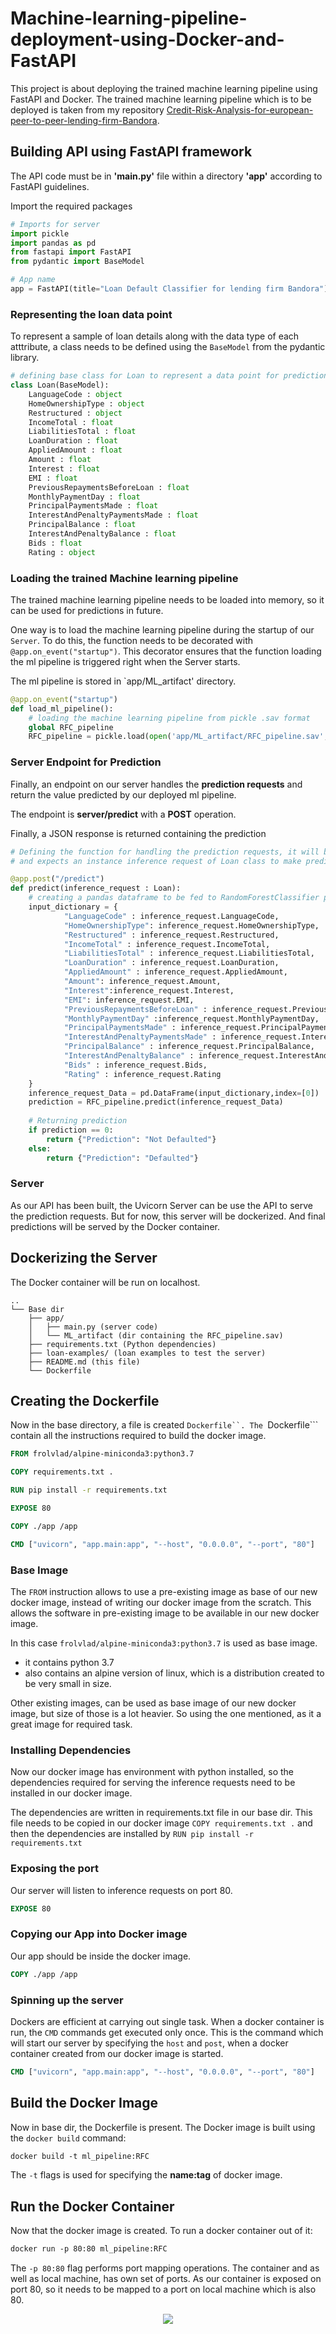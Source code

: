 # Machine-learning-pipeline-deployment-using-Docker-and-FastAPI

This project is about deploying the trained machine learning pipeline using FastAPI and Docker. The trained machine learning pipeline which is to be deployed is taken from my repository [Credit-Risk-Analysis-for-european-peer-to-peer-lending-firm-Bandora](https://github.com/Arslan-Mehmood1/Credit-Risk-Analysis-for-european-peer-to-peer-lending-firm-Bandora).

## Building API using FastAPI framework
The API code must be in **'main.py'** file within a directory **'app'** according to FastAPI guidelines.

Import the required packages
```python
# Imports for server
import pickle
import pandas as pd
from fastapi import FastAPI
from pydantic import BaseModel

# App name
app = FastAPI(title="Loan Default Classifier for lending firm Bandora")
```

### Representing the loan data point
To represent a sample of loan details along with the data type of each atttribute, a class needs to be defined using the ```BaseModel``` from the pydantic library.
```python
# defining base class for Loan to represent a data point for predictions 
class Loan(BaseModel):
    LanguageCode : object
    HomeOwnershipType : object
    Restructured : object
    IncomeTotal : float
    LiabilitiesTotal : float
    LoanDuration : float
    AppliedAmount : float
    Amount : float
    Interest : float
    EMI : float
    PreviousRepaymentsBeforeLoan : float
    MonthlyPaymentDay : float
    PrincipalPaymentsMade : float
    InterestAndPenaltyPaymentsMade : float
    PrincipalBalance : float
    InterestAndPenaltyBalance : float
    Bids : float
    Rating : object
```

### Loading the trained Machine learning pipeline
The trained machine learning pipeline needs to be loaded into memory, so it can be used for predictions in future.

One way is to load the machine learning pipeline during the startup of our ```Server```. To do this, the function needs to be decorated with ```@app.on_event("startup")```. This decorator ensures that the function loading the ml pipeline is triggered right when the Server starts.

The ml pipeline is stored in `app/ML_artifact' directory.

```python
@app.on_event("startup")
def load_ml_pipeline():
    # loading the machine learning pipeline from pickle .sav format
    global RFC_pipeline
    RFC_pipeline = pickle.load(open('app/ML_artifact/RFC_pipeline.sav', 'rb'))
```

### Server Endpoint for Prediction
Finally, an endpoint on our server handles the **prediction requests** and return the value predicted by our deployed ml pipeline.

The endpoint is **server/predict** with a **POST** operation. 

Finally, a JSON response is returned containing the prediction

```python
# Defining the function for handling the prediction requests, it will be run by ```/predict``` endpoint of server
# and expects an instance inference request of Loan class to make prediction

@app.post("/predict")
def predict(inference_request : Loan):
    # creating a pandas dataframe to be fed to RandomForestClassifier pipeline for prediction
    input_dictionary = {
            "LanguageCode" : inference_request.LanguageCode,
            "HomeOwnershipType": inference_request.HomeOwnershipType,
            "Restructured" : inference_request.Restructured,
            "IncomeTotal" : inference_request.IncomeTotal,
            "LiabilitiesTotal" : inference_request.LiabilitiesTotal,
            "LoanDuration" : inference_request.LoanDuration,
            "AppliedAmount" : inference_request.AppliedAmount,
            "Amount": inference_request.Amount,
            "Interest":inference_request.Interest,
            "EMI": inference_request.EMI,
            "PreviousRepaymentsBeforeLoan" : inference_request.PreviousRepaymentsBeforeLoan,
            "MonthlyPaymentDay" :inference_request.MonthlyPaymentDay,
            "PrincipalPaymentsMade" : inference_request.PrincipalPaymentsMade,
            "InterestAndPenaltyPaymentsMade" : inference_request.InterestAndPenaltyPaymentsMade,
            "PrincipalBalance" : inference_request.PrincipalBalance,
            "InterestAndPenaltyBalance" : inference_request.InterestAndPenaltyBalance,
            "Bids" : inference_request.Bids,
            "Rating" : inference_request.Rating
    }
    inference_request_Data = pd.DataFrame(input_dictionary,index=[0])
    prediction = RFC_pipeline.predict(inference_request_Data)
    
    # Returning prediction
    if prediction == 0:
        return {"Prediction": "Not Defaulted"}
    else:
        return {"Prediction": "Defaulted"}
```
### Server
As our API has been built, the Uvicorn Server can be use the API to serve the prediction requests. But for now, this server will be dockerized. And final predictions will be served by the Docker container.

## Dockerizing the Server
The Docker container will be run on localhost.
```
..
└── Base dir
    ├── app/
    │   ├── main.py (server code)
    │   └── ML_artifact (dir containing the RFC_pipeline.sav)
    ├── requirements.txt (Python dependencies)
    ├── loan-examples/ (loan examples to test the server)
    ├── README.md (this file)
    └── Dockerfile
```
## Creating the Dockerfile
Now in the base directory, a file is created ```Dockerfile``. The ```Dockerfile``` contain all the instructions required to build the docker image.

```Dockerfile
FROM frolvlad/alpine-miniconda3:python3.7

COPY requirements.txt .

RUN pip install -r requirements.txt

EXPOSE 80

COPY ./app /app

CMD ["uvicorn", "app.main:app", "--host", "0.0.0.0", "--port", "80"]
```

### Base Image
The `FROM` instruction allows to use a pre-existing image as base of our new docker image, instead of writing our docker image from the scratch. This allows the software in pre-existing image to be available in our new docker image. 

In this case `frolvlad/alpine-miniconda3:python3.7` is used as base image.
- it contains python 3.7
- also contains an alpine version of linux, which is a distribution created to be very small in size.

Other existing images, can be used as base image of our new docker image, but size of those is a lot heavier. So using the one mentioned, as it a great image for required task.

### Installing Dependencies
Now our docker image has environment with python installed, so the dependencies required for serving the inference requests need to be installed in our docker image.

The dependencies are written in requirements.txt file in our base dir. This file needs to be copied in our docker image `COPY requirements.txt .` and then the dependencies are installed by `RUN pip install -r requirements.txt`

### Exposing the port
Our server will listen to inference requests on port 80.
```Dockerfile
EXPOSE 80
```

### Copying our App into Docker image
Our app should be inside the docker image.
```Dockerfile
COPY ./app /app
```

### Spinning up the server
Dockers are efficient at carrying out single task. When a docker container is run, the `CMD` commands get executed only once. This is the command which will start our server by specifying the `host` and `post`, when a docker container created from our docker image is started.
```Dockerfile
CMD ["uvicorn", "app.main:app", "--host", "0.0.0.0", "--port", "80"]
```

## Build the Docker Image
Now in base dir, the Dockerfile is present. The Docker image is built using the `docker build` command:
```Dockerfile
docker build -t ml_pipeline:RFC
```
The `-t` flags is used for specifying the **name:tag** of docker image.

## Run the Docker Container
Now that the docker image is created. To run a docker container out of it:
```Dockerfile
docker run -p 80:80 ml_pipeline:RFC
```
The `-p 80:80` flag performs port mapping operations. The container and as well as local machine, has own set of ports. As our container is exposed on port 80, so it needs to be mapped to a port on local machine which is also 80.
<p align="center">
  <img src="/other/images/1.png">
</p>

